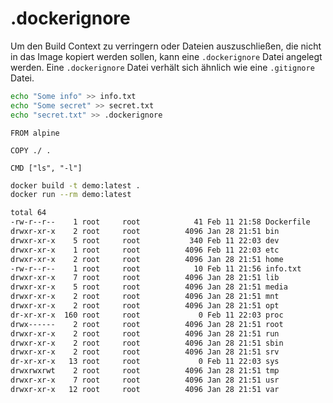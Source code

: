 # .dockerignore

Um den Build Context zu verringern oder Dateien auszuschließen, die nicht in das Image kopiert werden sollen, kann eine `.dockerignore` Datei angelegt werden. Eine `.dockerignore` Datei verhält sich ähnlich wie eine `.gitignore` Datei.

```bash
echo "Some info" >> info.txt
echo "Some secret" >> secret.txt
echo "secret.txt" >> .dockerignore
```

```text
FROM alpine

COPY ./ .

CMD ["ls", "-l"]
```

```bash
docker build -t demo:latest .
docker run --rm demo:latest

total 64
-rw-r--r--    1 root     root            41 Feb 11 21:58 Dockerfile
drwxr-xr-x    2 root     root          4096 Jan 28 21:51 bin
drwxr-xr-x    5 root     root           340 Feb 11 22:03 dev
drwxr-xr-x    1 root     root          4096 Feb 11 22:03 etc
drwxr-xr-x    2 root     root          4096 Jan 28 21:51 home
-rw-r--r--    1 root     root            10 Feb 11 21:56 info.txt
drwxr-xr-x    7 root     root          4096 Jan 28 21:51 lib
drwxr-xr-x    5 root     root          4096 Jan 28 21:51 media
drwxr-xr-x    2 root     root          4096 Jan 28 21:51 mnt
drwxr-xr-x    2 root     root          4096 Jan 28 21:51 opt
dr-xr-xr-x  160 root     root             0 Feb 11 22:03 proc
drwx------    2 root     root          4096 Jan 28 21:51 root
drwxr-xr-x    2 root     root          4096 Jan 28 21:51 run
drwxr-xr-x    2 root     root          4096 Jan 28 21:51 sbin
drwxr-xr-x    2 root     root          4096 Jan 28 21:51 srv
dr-xr-xr-x   13 root     root             0 Feb 11 22:03 sys
drwxrwxrwt    2 root     root          4096 Jan 28 21:51 tmp
drwxr-xr-x    7 root     root          4096 Jan 28 21:51 usr
drwxr-xr-x   12 root     root          4096 Jan 28 21:51 var
```



